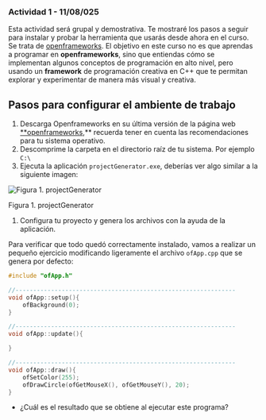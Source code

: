 ### Actividad 1 - 11/08/025

Esta actividad será grupal y demostrativa. Te mostraré los pasos a seguir para instalar y probar la herramienta que usarás desde ahora en el curso. Se trata de [openframeworks](https://openframeworks.cc/). El objetivo en este curso no es que aprendas a programar en **openframeworks**, sino que entiendas cómo se implementan algunos conceptos de programación en alto nivel, pero usando un **framework** de programación creativa en C++ que te permitan explorar y experimentar de manera más visual y creativa.

## Pasos para configurar el ambiente de trabajo

1. Descarga Openframeworks en su última versión de la página web [**openframeworks](https://openframeworks.cc/),** recuerda tener en cuenta las recomendaciones para tu sistema operativo.  
2. Descomprime la carpeta en el directorio raíz de tu sistema. Por ejemplo `C:\` 
3. Ejecuta la aplicación `projectGenerator.exe`, deberías ver algo similar a la siguiente imagen:

![Figura 1. projectGenerator](attachment:df9f953b-fa6c-471c-a3f9-1aff8be427e5:image.png)

Figura 1. projectGenerator

1. Configura tu proyecto y genera los archivos con la ayuda de la aplicación.

Para verificar que todo quedó correctamente instalado, vamos a realizar un pequeño ejercicio modificando ligeramente el archivo `ofApp.cpp` que se genera por defecto:

```cpp
#include "ofApp.h"

//--------------------------------------------------------------
void ofApp::setup(){
    ofBackground(0);
}

//--------------------------------------------------------------
void ofApp::update(){

}

//--------------------------------------------------------------
void ofApp::draw(){
    ofSetColor(255);
    ofDrawCircle(ofGetMouseX(), ofGetMouseY(), 20);
}
```

- ¿Cuál es el resultado que se obtiene al ejecutar este programa?
